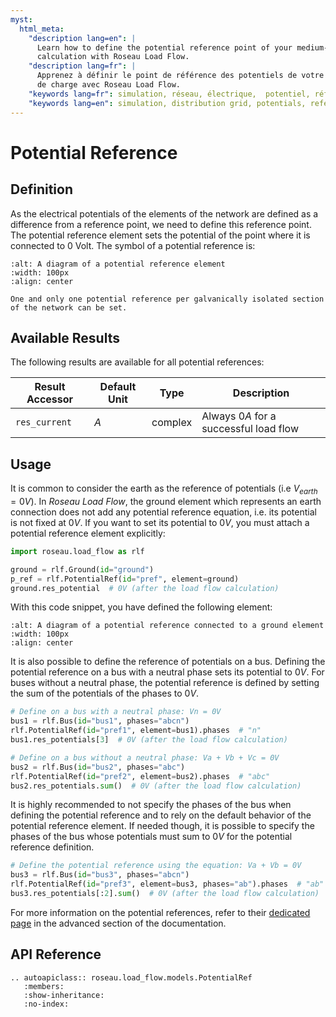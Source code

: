```yaml
---
myst:
  html_meta:
    "description lang=en": |
      Learn how to define the potential reference point of your medium-voltage or low-voltage network for a load flow
      calculation with Roseau Load Flow.
    "description lang=fr": |
      Apprenez à définir le point de référence des potentiels de votre réseau électrique pour un calcul d'écoulement
      de charge avec Roseau Load Flow.
    "keywords lang=fr": simulation, réseau, électrique,  potentiel, référence
    "keywords lang=en": simulation, distribution grid, potentials, reference
---
```


# Potential Reference

## Definition

As the electrical potentials of the elements of the network are defined as a difference from a
reference point, we need to define this reference point. The potential reference element sets the
potential of the point where it is connected to $0$ Volt. The symbol of a potential reference is:

```{image} /_static/PotentialRef.svg
:alt: A diagram of a potential reference element
:width: 100px
:align: center
```

```{note}
One and only one potential reference per galvanically isolated section of the network can be set.
```

## Available Results

The following results are available for all potential references:

| Result Accessor | Default Unit | Type    | Description                            |
| --------------- | ------------ | ------- | -------------------------------------- |
| `res_current`   | $A$          | complex | Always $0A$ for a successful load flow |

## Usage

It is common to consider the earth as the reference of potentials (i.e $V_{earth} = 0V$). In
_Roseau Load Flow_, the ground element which represents an earth connection does not add any potential
reference equation, i.e. its potential is not fixed at $0V$. If you want to set its potential to $0V$,
you must attach a potential reference element explicitly:

```python
import roseau.load_flow as rlf

ground = rlf.Ground(id="ground")
p_ref = rlf.PotentialRef(id="pref", element=ground)
ground.res_potential  # 0V (after the load flow calculation)
```

With this code snippet, you have defined the following element:

```{image} /_static/PotentialRef_With_Ground.svg
:alt: A diagram of a potential reference connected to a ground element
:width: 100px
:align: center
```

It is also possible to define the reference of potentials on a bus. Defining the potential reference
on a bus with a neutral phase sets its potential to $0V$. For buses without a neutral phase, the
potential reference is defined by setting the sum of the potentials of the phases to $0V$.

```python
# Define on a bus with a neutral phase: Vn = 0V
bus1 = rlf.Bus(id="bus1", phases="abcn")
rlf.PotentialRef(id="pref1", element=bus1).phases  # "n"
bus1.res_potentials[3]  # 0V (after the load flow calculation)

# Define on a bus without a neutral phase: Va + Vb + Vc = 0V
bus2 = rlf.Bus(id="bus2", phases="abc")
rlf.PotentialRef(id="pref2", element=bus2).phases  # "abc"
bus2.res_potentials.sum()  # 0V (after the load flow calculation)
```

It is highly recommended to not specify the phases of the bus when defining the potential reference
and to rely on the default behavior of the potential reference element. If needed though, it is
possible to specify the phases of the bus whose potentials must sum to $0V$ for the potential
reference definition.

```python
# Define the potential reference using the equation: Va + Vb = 0V
bus3 = rlf.Bus(id="bus3", phases="abcn")
rlf.PotentialRef(id="pref3", element=bus3, phases="ab").phases  # "ab"
bus3.res_potentials[:2].sum()  # 0V (after the load flow calculation)
```

For more information on the potential references, refer to their [dedicated page](advanced-pref)
in the advanced section of the documentation.

## API Reference

```{eval-rst}
.. autoapiclass:: roseau.load_flow.models.PotentialRef
   :members:
   :show-inheritance:
   :no-index:
```
